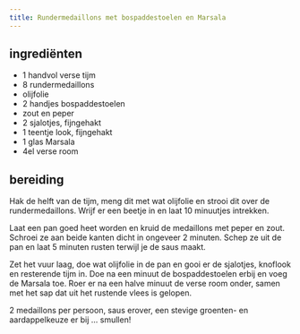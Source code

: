 ```yaml
---
title: Rundermedaillons met bospaddestoelen en Marsala
---
```


## ingrediënten
* 1 handvol verse tijm
* 8 rundermedaillons
* olijfolie
* 2 handjes bospaddestoelen
* zout en peper
* 2 sjalotjes, fijngehakt
* 1 teentje look, fijngehakt
* 1 glas Marsala
* 4el verse room

##  bereiding 
Hak de helft van de tijm, meng dit met wat olijfolie en strooi dit over de rundermedaillons. Wrijf er een beetje in en laat 10 minuutjes intrekken.

Laat een pan goed heet worden en kruid de medaillons met peper en zout. Schroei ze aan beide kanten dicht in ongeveer 2 minuten. Schep ze uit de pan en laat 5 minuten rusten terwijl je de saus maakt.

Zet het vuur laag, doe wat olijfolie in de pan en gooi er de sjalotjes, knoflook en resterende tijm in. Doe na een minuut de bospaddestoelen erbij en voeg de Marsala toe. Roer er na een halve minuut de verse room onder, samen met het sap dat uit het rustende vlees is gelopen.

2 medaillons per persoon, saus erover, een stevige groenten- en aardappelkeuze er bij ... smullen!

